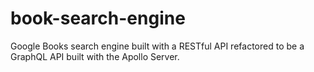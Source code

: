# book-search-engine
Google Books search engine built with a RESTful API refactored to be a GraphQL API built with the Apollo Server.
